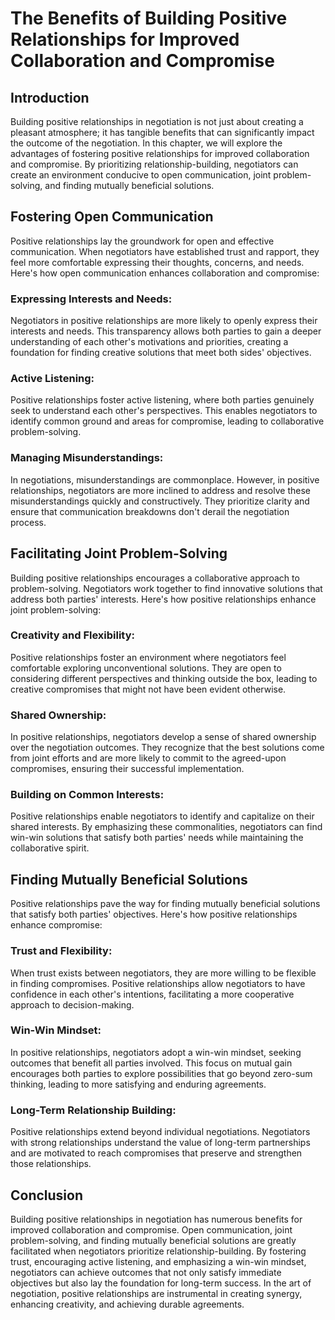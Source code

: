 # The Benefits of Building Positive Relationships for Improved Collaboration and Compromise

## Introduction

Building positive relationships in negotiation is not just about creating a pleasant atmosphere; it has tangible benefits that can significantly impact the outcome of the negotiation. In this chapter, we will explore the advantages of fostering positive relationships for improved collaboration and compromise. By prioritizing relationship-building, negotiators can create an environment conducive to open communication, joint problem-solving, and finding mutually beneficial solutions.

## Fostering Open Communication

Positive relationships lay the groundwork for open and effective communication. When negotiators have established trust and rapport, they feel more comfortable expressing their thoughts, concerns, and needs. Here's how open communication enhances collaboration and compromise:

### Expressing Interests and Needs:

Negotiators in positive relationships are more likely to openly express their interests and needs. This transparency allows both parties to gain a deeper understanding of each other's motivations and priorities, creating a foundation for finding creative solutions that meet both sides' objectives.

### Active Listening:

Positive relationships foster active listening, where both parties genuinely seek to understand each other's perspectives. This enables negotiators to identify common ground and areas for compromise, leading to collaborative problem-solving.

### Managing Misunderstandings:

In negotiations, misunderstandings are commonplace. However, in positive relationships, negotiators are more inclined to address and resolve these misunderstandings quickly and constructively. They prioritize clarity and ensure that communication breakdowns don't derail the negotiation process.

## Facilitating Joint Problem-Solving

Building positive relationships encourages a collaborative approach to problem-solving. Negotiators work together to find innovative solutions that address both parties' interests. Here's how positive relationships enhance joint problem-solving:

### Creativity and Flexibility:

Positive relationships foster an environment where negotiators feel comfortable exploring unconventional solutions. They are open to considering different perspectives and thinking outside the box, leading to creative compromises that might not have been evident otherwise.

### Shared Ownership:

In positive relationships, negotiators develop a sense of shared ownership over the negotiation outcomes. They recognize that the best solutions come from joint efforts and are more likely to commit to the agreed-upon compromises, ensuring their successful implementation.

### Building on Common Interests:

Positive relationships enable negotiators to identify and capitalize on their shared interests. By emphasizing these commonalities, negotiators can find win-win solutions that satisfy both parties' needs while maintaining the collaborative spirit.

## Finding Mutually Beneficial Solutions

Positive relationships pave the way for finding mutually beneficial solutions that satisfy both parties' objectives. Here's how positive relationships enhance compromise:

### Trust and Flexibility:

When trust exists between negotiators, they are more willing to be flexible in finding compromises. Positive relationships allow negotiators to have confidence in each other's intentions, facilitating a more cooperative approach to decision-making.

### Win-Win Mindset:

In positive relationships, negotiators adopt a win-win mindset, seeking outcomes that benefit all parties involved. This focus on mutual gain encourages both parties to explore possibilities that go beyond zero-sum thinking, leading to more satisfying and enduring agreements.

### Long-Term Relationship Building:

Positive relationships extend beyond individual negotiations. Negotiators with strong relationships understand the value of long-term partnerships and are motivated to reach compromises that preserve and strengthen those relationships.

## Conclusion

Building positive relationships in negotiation has numerous benefits for improved collaboration and compromise. Open communication, joint problem-solving, and finding mutually beneficial solutions are greatly facilitated when negotiators prioritize relationship-building. By fostering trust, encouraging active listening, and emphasizing a win-win mindset, negotiators can achieve outcomes that not only satisfy immediate objectives but also lay the foundation for long-term success. In the art of negotiation, positive relationships are instrumental in creating synergy, enhancing creativity, and achieving durable agreements.
